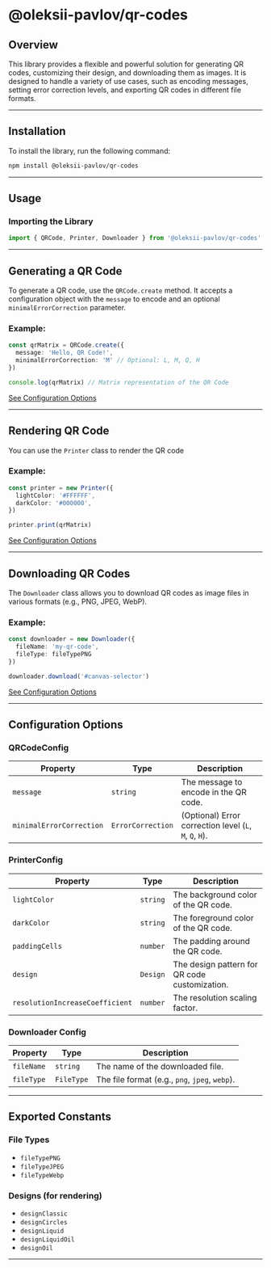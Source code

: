# @oleksii-pavlov/qr-codes

## Overview
This library provides a flexible and powerful solution for generating QR codes, customizing their design, and downloading them as images. It is designed to handle a variety of use cases, such as encoding messages, setting error correction levels, and exporting QR codes in different file formats.

---

## Installation
To install the library, run the following command:

```bash
npm install @oleksii-pavlov/qr-codes
```

---

## Usage

### Importing the Library
```typescript
import { QRCode, Printer, Downloader } from '@oleksii-pavlov/qr-codes'
```

---

## Generating a QR Code
To generate a QR code, use the `QRCode.create` method. It accepts a configuration object with the `message` to encode and an optional `minimalErrorCorrection` parameter.

### Example:
```typescript
const qrMatrix = QRCode.create({
  message: 'Hello, QR Code!',
  minimalErrorCorrection: 'M' // Optional: L, M, Q, H
})

console.log(qrMatrix) // Matrix representation of the QR Code
```

[See Configuration Options](#configuration-options)

---

## Rendering QR Code
You can use the `Printer` class to render the QR code

### Example:
```typescript
const printer = new Printer({
  lightColor: '#FFFFFF',
  darkColor: '#000000',
})

printer.print(qrMatrix)
```

[See Configuration Options](#configuration-options)

---

## Downloading QR Codes
The `Downloader` class allows you to download QR codes as image files in various formats (e.g., PNG, JPEG, WebP).

### Example:
```typescript
const downloader = new Downloader({
  fileName: 'my-qr-code',
  fileType: fileTypePNG
})

downloader.download('#canvas-selector')
```

[See Configuration Options](#configuration-options)

---

## Configuration Options

### QRCodeConfig
| Property               | Type                | Description                                   |
|------------------------|---------------------|-----------------------------------------------|
| `message`              | `string`           | The message to encode in the QR code.         |
| `minimalErrorCorrection` | `ErrorCorrection` | (Optional) Error correction level (`L`, `M`, `Q`, `H`). |

### PrinterConfig
| Property                     | Type      | Description                                      |
|------------------------------|-----------|--------------------------------------------------|
| `lightColor`                 | `string`  | The background color of the QR code.            |
| `darkColor`                  | `string`  | The foreground color of the QR code.            |
| `paddingCells`               | `number`  | The padding around the QR code.                 |
| `design`                     | `Design`  | The design pattern for QR code customization.    |
| `resolutionIncreaseCoefficient` | `number` | The resolution scaling factor.                  |

### Downloader Config
| Property      | Type      | Description                                  |
|---------------|-----------|----------------------------------------------|
| `fileName`    | `string`  | The name of the downloaded file.             |
| `fileType`    | `FileType`| The file format (e.g., `png`, `jpeg`, `webp`).|

---

## Exported Constants

### File Types
- `fileTypePNG`
- `fileTypeJPEG`
- `fileTypeWebp`

### Designs (for rendering)
- `designClassic`
- `designCircles`
- `designLiquid`
- `designLiquidOil`
- `designOil`

---
